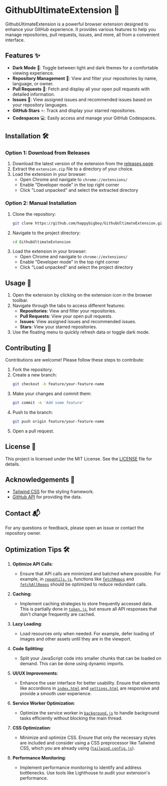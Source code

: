 # GithubUltimateExtension 🚀

GithubUltimateExtension is a powerful browser extension designed to enhance your GitHub experience. It provides various features to help you manage repositories, pull requests, issues, and more, all from a convenient interface.

## Features ✨

- **Dark Mode** 🌙: Toggle between light and dark themes for a comfortable viewing experience.
- **Repository Management** 📂: View and filter your repositories by name, language, or owner.
- **Pull Requests** 🔄: Fetch and display all your open pull requests with detailed information.
- **Issues** 🐛: View assigned issues and recommended issues based on your repository languages.
- **GitHub Stars** ⭐: Track and display your starred repositories.
- **Codespaces** 💻: Easily access and manage your GitHub Codespaces.

## Installation 🛠️

### Option 1: Download from Releases

1. Download the latest version of the extension from the [releases page](https://github.com/happybigboy/GithubUltimateExtension/releases/tag/v2.0).
2. Extract the `extension.zip` file to a directory of your choice.
3. Load the extension in your browser:
    - Open Chrome and navigate to `chrome://extensions/`
    - Enable "Developer mode" in the top right corner
    - Click "Load unpacked" and select the extracted directory

### Option 2: Manual Installation

1. Clone the repository:
    ```sh
    git clone https://github.com/happybigboy/GithubUltimateExtension.git
    ```
2. Navigate to the project directory:
    ```sh
    cd GithubUltimateExtension
    ```
3. Load the extension in your browser:
    - Open Chrome and navigate to `chrome://extensions/`
    - Enable "Developer mode" in the top right corner
    - Click "Load unpacked" and select the project directory

## Usage 📖

1. Open the extension by clicking on the extension icon in the browser toolbar.
2. Navigate through the tabs to access different features:
    - **Repositories**: View and filter your repositories.
    - **Pull Requests**: View your open pull requests.
    - **Issues**: View assigned issues and recommended issues.
    - **Stars**: View your starred repositories.
3. Use the floating menu to quickly refresh data or toggle dark mode.

## Contributing 🤝

Contributions are welcome! Please follow these steps to contribute:

1. Fork the repository.
2. Create a new branch:
    ```sh
    git checkout -b feature/your-feature-name
    ```
3. Make your changes and commit them:
    ```sh
    git commit -m 'Add some feature'
    ```
4. Push to the branch:
    ```sh
    git push origin feature/your-feature-name
    ```
5. Open a pull request.

## License 📄

This project is licensed under the MIT License. See the [LICENSE](LICENSE) file for details.

## Acknowledgements 🙏

- [Tailwind CSS](https://tailwindcss.com/) for the styling framework.
- [GitHub API](https://docs.github.com/en/rest) for providing the data.

## Contact 📬

For any questions or feedback, please open an issue or contact the repository owner.

## Optimization Tips 🛠️

1. **Optimize API Calls**:
   - Ensure that API calls are minimized and batched where possible. For example, in [`repoUtils.js`](utils/repos/repoUtils.js), functions like [`fetchRepos`](utils/repos/repoUtils.js) and [`fetchAllRepos`](utils/repos/repoUtils.js) should be optimized to reduce redundant calls.

2. **Caching**:
   - Implement caching strategies to store frequently accessed data. This is partially done in [`token.js`](utils/token.js), but ensure all API responses that don't change frequently are cached.

3. **Lazy Loading**:
   - Load resources only when needed. For example, defer loading of images and other assets until they are in the viewport.

4. **Code Splitting**:
   - Split your JavaScript code into smaller chunks that can be loaded on demand. This can be done using dynamic imports.

5. **UI/UX Improvements**:
   - Enhance the user interface for better usability. Ensure that elements like accordions in [`index.html`](index.html) and [`settings.html`](settings.html) are responsive and provide a smooth user experience.

6. **Service Worker Optimization**:
   - Optimize the service worker in [`background.js`](background.js) to handle background tasks efficiently without blocking the main thread.

7. **CSS Optimization**:
   - Minimize and optimize CSS. Ensure that only the necessary styles are included and consider using a CSS preprocessor like Tailwind CSS, which you are already using ([`tailwind.config.js`](tailwind.config.js)).

8. **Performance Monitoring**:
   - Implement performance monitoring to identify and address bottlenecks. Use tools like Lighthouse to audit your extension's performance.